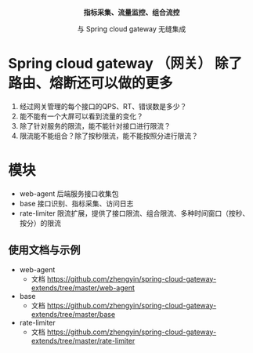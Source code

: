 <p align="center">
  <strong>指标采集、流量监控、组合流控</strong>
</p>
<p align="center">
  与 Spring cloud gateway 无缝集成
</p>

# Spring cloud gateway （网关） 除了路由、熔断还可以做的更多

1. 经过网关管理的每个接口的QPS、RT、错误数是多少？
2. 能不能有一个大屏可以看到流量的变化？
3. 除了针对服务的限流，能不能针对接口进行限流？
4. 限流能不能组合？除了按秒限流，能不能按照分进行限流？

# 模块

* web-agent 后端服务接口收集包
* base 接口识别、指标采集、访问日志 
* rate-limiter 限流扩展，提供了接口限流、组合限流、多种时间窗口（按秒、按分）的限流

## 使用文档与示例

* web-agent 
    * 文档 https://github.com/zhengyin/spring-cloud-gateway-extends/tree/master/web-agent
* base
    * 文档 https://github.com/zhengyin/spring-cloud-gateway-extends/tree/master/base
* rate-limiter 
    * 文档 https://github.com/zhengyin/spring-cloud-gateway-extends/tree/master/rate-limiter
